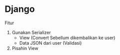 # Django

Fitur
1. Gunakan Serializer
   - View (Convert Sebellum dikembalikan ke user)
   - Data JSON dari user (Validasi)
2. Pisahin View
